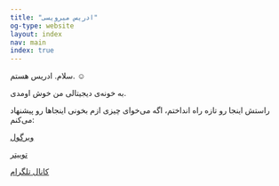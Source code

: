```yaml
---
title: "ادریس میرویسی"
og-type: website
layout: index
nav: main
index: true
---
```


سلام. ادریس هستم. ☺

به خونه‌ی دیجیتالی من خوش اومدی.

راستش اینجا رو تازه راه انداختم، اگه می‌خوای چیزی ازم بخونی اینجاها رو پیشنهاد می‌کنم:

[ویرگول](https://virgool.io/@edrism)

[توییتر](https://twitter.com/edrism_ir)

[کانال تلگرام](https://t.me/edrism_ir)

